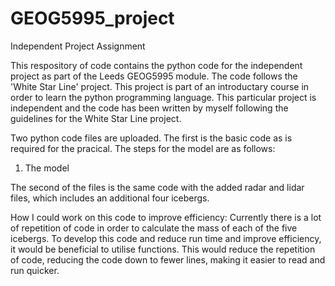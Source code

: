 # GEOG5995_project
Independent Project Assignment

This respository of code contains the python code for the independent project as part of the Leeds GEOG5995 module. The code follows the 'White Star Line' project. This project is part of an introductary course in order to learn the python programming language. This particular project is independent and the code has been written by myself following the guidelines for the White Star Line project.

Two python code files are uploaded. The first is the basic code as is required for the pracical. The steps for the model are as follows:

1. The model 

The second of the files is the same code with the added radar and lidar files, which includes an additional four icebergs.

How I could work on this code to improve efficiency:
Currently there is a lot of repetition of code in order to calculate the mass of each of the five icebergs. To develop this code and reduce run time and improve efficiency, it would be beneficial to utilise functions. This would reduce the repetition of code, reducing the code down to fewer lines, making it easier to read and run quicker. 

